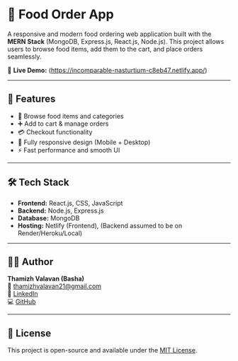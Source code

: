 # 🍔 Food Order App

A responsive and modern food ordering web application built with the **MERN Stack** (MongoDB, Express.js, React.js, Node.js). This project allows users to browse food items, add them to the cart, and place orders seamlessly.

🔗 **Live Demo:** (https://incomparable-nasturtium-c8eb47.netlify.app/)

---

## 🚀 Features

- 🛒 Browse food items and categories
- ➕ Add to cart & manage orders
- 💳 Checkout functionality
- 📱 Fully responsive design (Mobile + Desktop)
- ⚡ Fast performance and smooth UI

---

## 🛠 Tech Stack

- **Frontend:** React.js, CSS, JavaScript
- **Backend:** Node.js, Express.js
- **Database:** MongoDB
- **Hosting:** Netlify (Frontend), (Backend assumed to be on Render/Heroku/Local)

---

## 🧑‍💻 Author

**Thamizh Valavan (Basha)**  
📧 thamizhvalavan21@gmail.com  
🔗 [LinkedIn](https://in.linkedin.com/in/thamizh-valavan-89619b2b8)  
💻 [GitHub](https://github.com/Thamizh000)

---

## 📝 License

This project is open-source and available under the [MIT License](LICENSE).


